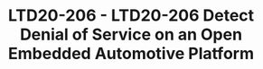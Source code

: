 ---
categories:
- ltd20
description: We have developed an open distributed embedded platform prototype that
  targets automotive traffic monitoring across multiple CAN bus networks. This ecosystem
  interconnects multiple Raspberry Pi devices (e.g., RPI1, RPI2) to an Odroid XU3
  which serves as a gateway node. CAN interconnection is based a) for Raspberry Pi,
  on IndustrialBerry's CANberry Dual V2.1 device, and b) for Odroid XU3, on two (incoming/outgoing)
  USB-to-CAN interfaces based on Scantool’s OBD Dev Kit (with STN2120 chipset). Our
  embedded software toolchain uses a) for RPI, Linux can-utils tools, and b) for Odroid
  XU3, an extended serial terminal code that uses multiple POSIX threads to manage
  incoming and outgoing CAN connections; gateway configuration and packet send/receive
  functions are based on USB-to-serial STN2120’s ELM327 AT and ST commands. During
  normal operation, RPI2 (CAN2) carries actual engine traffic (based on Korean dataset
  -- http://ocslab.hksecurity.net/Dataset/CAN-intrusion-dataset), while at the same
  time RPI1 requests, related to on-screen display depart from RPI1 (CAN1), are received
  from RPI2 (CAN2) via the Gateway, and then, answered back to RPI1 (closing a round
  trip). In our threat model, we carry out a denial-of-service (DoS) attack on the
  CAN1 gateway interface and examine different metrics that can possibly be used in
  order to detect the attack. At gateway-level, three non-intrusive DoS attack metrics
  considered are related to a) the frequency of CAN packets per ID, b) energy consumption
  of the Cortex-A15 cores (available via I2C from integrated INA231 sensors), and
  c) temperature gradients related to the four thermal zones (available via I2C from
  integrated sensors). In addition, variations of round-trip times (RTT) for packets
  that flow from RPI1 to RPI2 (via Odroid XU3), and back to RPI1 can be measured.
  Our results indicate significant tradeoffs related to the accuracy of the four proposed
  detection metrics, with the energy metric appearing to provide the highest assurance,
  i.e., the lowest false-positive/negative ratio for a given attacker injection rate.
  Prediction of an attack effectively triggers throttling down, shutting down, or
  sleeping the outgoing interface, thus safeguarding engine ECU nodes. Our open source
  software code will become available soon in sourceforge.net
image:
  featured: 'true'
  path: https://static.linaro.org/connect/ltd20/images/LTD20-206.png
session_id: LTD20-206
session_speakers:
- speaker_bio: 'Miltos D. Grammatikakis received MSc (1985) and PhD (1991) in Computer
    Science from the University of Oklahoma. After holding a number of positions with
    Academia, research and industry in France, Germany and Greece, he is now a professor
    at TEI of Crete. He has participated in 22 European projects (H2020, FP7, FP6,
    IST, ARTEMIS, ENIAC, MEDEA+, ESPRIT, TEN TELECOM, TMR, EURESCOM), and national
    R&D projects dealing with embedded and real-time systems, parallel and multicore
    architectures, EDA, high-level power estimation, reliability, security, and distributed
    systems for telecom and satellite networks. He has collaborated externally with
    ST Microelectronics for twenty years, e.g. on the IPSIM environment for system-level
    SoC modeling, the award-winning open source on-chip communication network framework
    (OCCN) available from http://occn.sourceforge.net) and Spidergon STNoC design.
    He has published more than 70 technical articles in edited books, international
    journals and conference proceedings, and is a co-author of two scientific books
    published by CRC Press (Taylor & Francis): “Parallel Systems: Communications and
    Interconnects” in 2001 and “Design of Cost-Efficient Interconnect Processing Units:
    Spidergon STNoC” in 2008.'
  speaker_company: Hellenic Mediterranean University
  speaker_image: http://avatars.sched.co/2/db/10468669/avatar.jpg.320x320px.jpg?585
  speaker_name: Miltos Grammatikakis
  speaker_position: Professor, Dept. Electrical Computer Engineering
  speaker_role: attendee, speaker
session_track: Automotive
tag: session
tags: Automotive
title: LTD20-206 - LTD20-206 Detect Denial of Service on an Open Embedded Automotive
  Platform
---